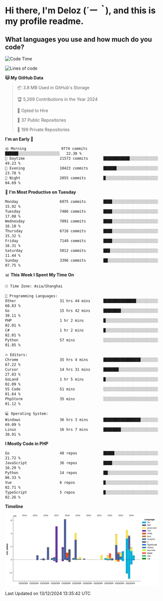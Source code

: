 # **Hi there, I'm Deloz (*´ー｀*), and this is my profile readme.**

## **What languages you use and how much do you code?**

<!--START_SECTION:waka-->
![Code Time](http://img.shields.io/badge/Code%20Time-5%2C270%20hrs%2023%20mins-blue)

![Lines of code](https://img.shields.io/badge/From%20Hello%20World%20I%27ve%20Written-45.3%20million%20lines%20of%20code-blue)

**🐱 My GitHub Data** 

> 📦 3.8 MB Used in GitHub's Storage 
 > 
> 🏆 5,269 Contributions in the Year 2024
 > 
> 💼 Opted to Hire
 > 
> 📜 37 Public Repositories 
 > 
> 🔑 199 Private Repositories 
 > 
**I'm an Early 🐤** 

```text
🌞 Morning                9774 commits        ██████░░░░░░░░░░░░░░░░░░░   22.30 % 
🌆 Daytime                21573 commits       ████████████░░░░░░░░░░░░░   49.23 % 
🌃 Evening                10423 commits       ██████░░░░░░░░░░░░░░░░░░░   23.78 % 
🌙 Night                  2055 commits        █░░░░░░░░░░░░░░░░░░░░░░░░   04.69 % 
```
📅 **I'm Most Productive on Tuesday** 

```text
Monday                   6975 commits        ████░░░░░░░░░░░░░░░░░░░░░   15.92 % 
Tuesday                  7486 commits        ████░░░░░░░░░░░░░░░░░░░░░   17.08 % 
Wednesday                7091 commits        ████░░░░░░░░░░░░░░░░░░░░░   16.18 % 
Thursday                 6716 commits        ████░░░░░░░░░░░░░░░░░░░░░   15.32 % 
Friday                   7149 commits        ████░░░░░░░░░░░░░░░░░░░░░   16.31 % 
Saturday                 5012 commits        ███░░░░░░░░░░░░░░░░░░░░░░   11.44 % 
Sunday                   3396 commits        ██░░░░░░░░░░░░░░░░░░░░░░░   07.75 % 
```


📊 **This Week I Spent My Time On** 

```text
🕑︎ Time Zone: Asia/Shanghai

💬 Programming Languages: 
Other                    31 hrs 44 mins      ███████████████░░░░░░░░░░   60.83 % 
Go                       15 hrs 42 mins      ████████░░░░░░░░░░░░░░░░░   30.11 % 
PHP                      1 hr 2 mins         █░░░░░░░░░░░░░░░░░░░░░░░░   02.01 % 
C#                       1 hr 2 mins         █░░░░░░░░░░░░░░░░░░░░░░░░   02.01 % 
Python                   57 mins             ░░░░░░░░░░░░░░░░░░░░░░░░░   01.85 % 

🔥 Editors: 
Chrome                   35 hrs 4 mins       █████████████████░░░░░░░░   67.22 % 
Cursor                   14 hrs 31 mins      ███████░░░░░░░░░░░░░░░░░░   27.83 % 
GoLand                   1 hr 5 mins         █░░░░░░░░░░░░░░░░░░░░░░░░   02.09 % 
VS Code                  51 mins             ░░░░░░░░░░░░░░░░░░░░░░░░░   01.64 % 
PhpStorm                 35 mins             ░░░░░░░░░░░░░░░░░░░░░░░░░   01.12 % 

💻 Operating System: 
Windows                  36 hrs 3 mins       █████████████████░░░░░░░░   69.09 % 
Linux                    16 hrs 7 mins       ████████░░░░░░░░░░░░░░░░░   30.91 % 
```

**I Mostly Code in PHP** 

```text
Go                       48 repos            █████░░░░░░░░░░░░░░░░░░░░   21.72 % 
JavaScript               36 repos            ████░░░░░░░░░░░░░░░░░░░░░   16.29 % 
Python                   14 repos            ██░░░░░░░░░░░░░░░░░░░░░░░   06.33 % 
Vue                      6 repos             █░░░░░░░░░░░░░░░░░░░░░░░░   02.71 % 
TypeScript               5 repos             █░░░░░░░░░░░░░░░░░░░░░░░░   02.26 % 
```



**Timeline**

![Lines of Code chart](https://raw.githubusercontent.com/deloz/deloz/main/assets/bar_graph.png)


 Last Updated on 13/12/2024 13:35:42 UTC
<!--END_SECTION:waka-->
